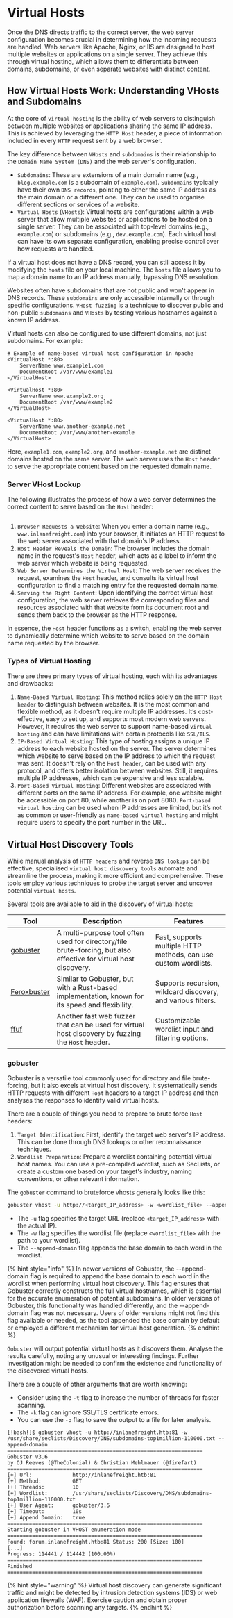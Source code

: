 # Virtual Hosts

Once the DNS directs traffic to the correct server, the web server configuration becomes crucial in determining how the incoming requests are handled. Web servers like Apache, Nginx, or IIS are designed to host multiple websites or applications on a single server. They achieve this through virtual hosting, which allows them to differentiate between domains, subdomains, or even separate websites with distinct content.

## How Virtual Hosts Work: Understanding VHosts and Subdomains

At the core of `virtual hosting` is the ability of web servers to distinguish between multiple websites or applications sharing the same IP address. This is achieved by leveraging the `HTTP Host` header, a piece of information included in every `HTTP` request sent by a web browser.

The key difference between `VHosts` and `subdomains` is their relationship to the `Domain Name System (DNS)` and the web server's configuration.

* `Subdomains`: These are extensions of a main domain name (e.g., `blog.example.com` is a subdomain of `example.com`). `Subdomains` typically have their own `DNS records`, pointing to either the same IP address as the main domain or a different one. They can be used to organise different sections or services of a website.
* `Virtual Hosts` (`VHosts`): Virtual hosts are configurations within a web server that allow multiple websites or applications to be hosted on a single server. They can be associated with top-level domains (e.g., `example.com`) or subdomains (e.g., `dev.example.com`). Each virtual host can have its own separate configuration, enabling precise control over how requests are handled.

If a virtual host does not have a DNS record, you can still access it by modifying the `hosts` file on your local machine. The `hosts` file allows you to map a domain name to an IP address manually, bypassing DNS resolution.

Websites often have subdomains that are not public and won't appear in DNS records. These `subdomains` are only accessible internally or through specific configurations. `VHost fuzzing` is a technique to discover public and non-public `subdomains` and `VHosts` by testing various hostnames against a known IP address.

Virtual hosts can also be configured to use different domains, not just subdomains. For example:

```apacheconf
# Example of name-based virtual host configuration in Apache
<VirtualHost *:80>
    ServerName www.example1.com
    DocumentRoot /var/www/example1
</VirtualHost>

<VirtualHost *:80>
    ServerName www.example2.org
    DocumentRoot /var/www/example2
</VirtualHost>

<VirtualHost *:80>
    ServerName www.another-example.net
    DocumentRoot /var/www/another-example
</VirtualHost>
```

Here, `example1.com`, `example2.org`, and `another-example.net` are distinct domains hosted on the same server. The web server uses the `Host` header to serve the appropriate content based on the requested domain name.

### Server VHost Lookup

The following illustrates the process of how a web server determines the correct content to serve based on the `Host` header:

<figure><img src="../../../../.gitbook/assets/image (1) (1) (1) (1) (1) (1) (1) (1) (1) (1) (1) (1) (1) (1) (1) (1) (1) (1) (1) (1) (1) (1) (1) (1) (1) (1) (1) (1) (1) (1) (1) (1) (1) (1) (1) (1) (1) (1).png" alt=""><figcaption></figcaption></figure>

1. `Browser Requests a Website`: When you enter a domain name (e.g., `www.inlanefreight.com`) into your browser, it initiates an HTTP request to the web server associated with that domain's IP address.
2. `Host Header Reveals the Domain`: The browser includes the domain name in the request's `Host` header, which acts as a label to inform the web server which website is being requested.
3. `Web Server Determines the Virtual Host`: The web server receives the request, examines the `Host` header, and consults its virtual host configuration to find a matching entry for the requested domain name.
4. `Serving the Right Content`: Upon identifying the correct virtual host configuration, the web server retrieves the corresponding files and resources associated with that website from its document root and sends them back to the browser as the HTTP response.

In essence, the `Host` header functions as a switch, enabling the web server to dynamically determine which website to serve based on the domain name requested by the browser.

### Types of Virtual Hosting

There are three primary types of virtual hosting, each with its advantages and drawbacks:

1. `Name-Based Virtual Hosting`: This method relies solely on the `HTTP Host header` to distinguish between websites. It is the most common and flexible method, as it doesn't require multiple IP addresses. It’s cost-effective, easy to set up, and supports most modern web servers. However, it requires the web server to support name-based `virtual hosting` and can have limitations with certain protocols like `SSL/TLS`.
2. `IP-Based Virtual Hosting`: This type of hosting assigns a unique IP address to each website hosted on the server. The server determines which website to serve based on the IP address to which the request was sent. It doesn't rely on the `Host header`, can be used with any protocol, and offers better isolation between websites. Still, it requires multiple IP addresses, which can be expensive and less scalable.
3. `Port-Based Virtual Hosting`: Different websites are associated with different ports on the same IP address. For example, one website might be accessible on port 80, while another is on port 8080. `Port-based virtual hosting` can be used when IP addresses are limited, but it’s not as common or user-friendly as `name-based virtual hosting` and might require users to specify the port number in the URL.

## Virtual Host Discovery Tools

While manual analysis of `HTTP headers` and reverse `DNS lookups` can be effective, specialised `virtual host discovery tools` automate and streamline the process, making it more efficient and comprehensive. These tools employ various techniques to probe the target server and uncover potential `virtual hosts`.

Several tools are available to aid in the discovery of virtual hosts:

| Tool                                                 | Description                                                                                                      | Features                                                        |
| ---------------------------------------------------- | ---------------------------------------------------------------------------------------------------------------- | --------------------------------------------------------------- |
| [gobuster](https://github.com/OJ/gobuster)           | A multi-purpose tool often used for directory/file brute-forcing, but also effective for virtual host discovery. | Fast, supports multiple HTTP methods, can use custom wordlists. |
| [Feroxbuster](https://github.com/epi052/feroxbuster) | Similar to Gobuster, but with a Rust-based implementation, known for its speed and flexibility.                  | Supports recursion, wildcard discovery, and various filters.    |
| [ffuf](https://github.com/ffuf/ffuf)                 | Another fast web fuzzer that can be used for virtual host discovery by fuzzing the `Host` header.                | Customizable wordlist input and filtering options.              |

### gobuster

Gobuster is a versatile tool commonly used for directory and file brute-forcing, but it also excels at virtual host discovery. It systematically sends HTTP requests with different `Host` headers to a target IP address and then analyses the responses to identify valid virtual hosts.

There are a couple of things you need to prepare to brute force `Host` headers:

1. `Target Identification`: First, identify the target web server's IP address. This can be done through DNS lookups or other reconnaissance techniques.
2. `Wordlist Preparation`: Prepare a wordlist containing potential virtual host names. You can use a pre-compiled wordlist, such as SecLists, or create a custom one based on your target's industry, naming conventions, or other relevant information.

The `gobuster` command to bruteforce vhosts generally looks like this:

```bash
gobuster vhost -u http://<target_IP_address> -w <wordlist_file> --append-domain
```

* The `-u` flag specifies the target URL (replace `<target_IP_address>` with the actual IP).
* The `-w` flag specifies the wordlist file (replace `<wordlist_file>` with the path to your wordlist).
* The `--append-domain` flag appends the base domain to each word in the wordlist.

{% hint style="info" %}
In newer versions of Gobuster, the --append-domain flag is required to append the base domain to each word in the wordlist when performing virtual host discovery. This flag ensures that Gobuster correctly constructs the full virtual hostnames, which is essential for the accurate enumeration of potential subdomains. In older versions of Gobuster, this functionality was handled differently, and the --append-domain flag was not necessary. Users of older versions might not find this flag available or needed, as the tool appended the base domain by default or employed a different mechanism for virtual host generation.
{% endhint %}

`Gobuster` will output potential virtual hosts as it discovers them. Analyse the results carefully, noting any unusual or interesting findings. Further investigation might be needed to confirm the existence and functionality of the discovered virtual hosts.

There are a couple of other arguments that are worth knowing:

* Consider using the `-t` flag to increase the number of threads for faster scanning.
* The `-k` flag can ignore SSL/TLS certificate errors.
* You can use the `-o` flag to save the output to a file for later analysis.

```shell-session
[!bash!]$ gobuster vhost -u http://inlanefreight.htb:81 -w /usr/share/seclists/Discovery/DNS/subdomains-top1million-110000.txt --append-domain
===============================================================
Gobuster v3.6
by OJ Reeves (@TheColonial) & Christian Mehlmauer (@firefart)
===============================================================
[+] Url:             http://inlanefreight.htb:81
[+] Method:          GET
[+] Threads:         10
[+] Wordlist:        /usr/share/seclists/Discovery/DNS/subdomains-top1million-110000.txt
[+] User Agent:      gobuster/3.6
[+] Timeout:         10s
[+] Append Domain:   true
===============================================================
Starting gobuster in VHOST enumeration mode
===============================================================
Found: forum.inlanefreight.htb:81 Status: 200 [Size: 100]
[...]
Progress: 114441 / 114442 (100.00%)
===============================================================
Finished
===============================================================
```

{% hint style="warning" %}
Virtual host discovery can generate significant traffic and might be detected by intrusion detection systems (IDS) or web application firewalls (WAF). Exercise caution and obtain proper authorization before scanning any targets.
{% endhint %}
